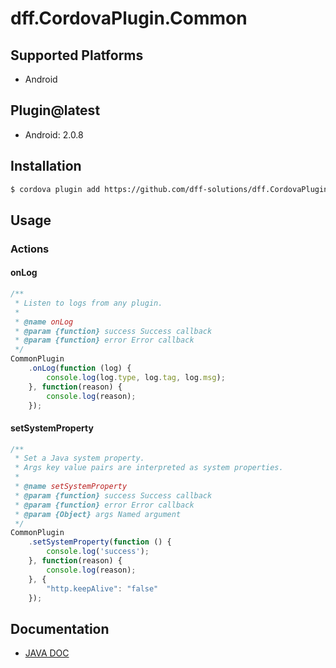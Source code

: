 # dff.CordovaPlugin.Common

## Supported Platforms
  * Android
  
  ## Plugin@latest
  
  - Android: 2.0.8

## Installation

```sh
$ cordova plugin add https://github.com/dff-solutions/dff.CordovaPlugin.Common.git
```
## Usage

### Actions

#### onLog
```js
/**
 * Listen to logs from any plugin.
 *
 * @name onLog
 * @param {function} success Success callback
 * @param {function} error Error callback
 */
CommonPlugin
    .onLog(function (log) {
        console.log(log.type, log.tag, log.msg);
    }, function(reason) {
        console.log(reason);
    });
```

#### setSystemProperty
```js
/**
 * Set a Java system property.
 * Args key value pairs are interpreted as system properties.
 *
 * @name setSystemProperty
 * @param {function} success Success callback
 * @param {function} error Error callback
 * @param {Object} args Named argument
 */
CommonPlugin
    .setSystemProperty(function () {
        console.log('success');
    }, function(reason) {
        console.log(reason);
    }, {
        "http.keepAlive": "false"
    });
```

## Documentation
- <a href="https://dff-solutions.github.io/dff.CordovaPlugin.Common/" target="_blank" >JAVA DOC</a>
